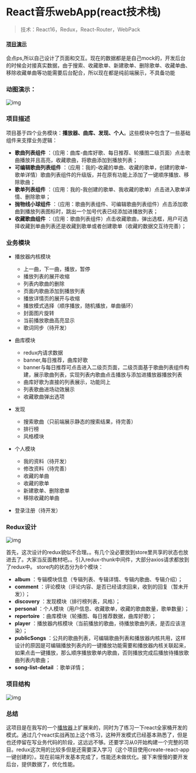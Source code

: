 ﻿# React音乐webApp(react技术栈)

> 技术：React16，Redux，React-Router，WebPack

#### [项目演示](http://akongkong.cn/music)
会点ps,所以自己设计了页面和交互。现在的数据都是是自己mock的，开发后台的时候会对接真实数据，由于搜索、收藏歌单、新建歌单、删除歌单、收藏单曲、移除收藏单曲等功能需要后台配合，所以现在都是纯前端展示，不具备功能
### 动图演示：

![img](https://github.com/capslocktao/react-music-webapp/blob/master/newshow.gif)
### 项目描述
项目基于四个业务模块：**播放器、曲库、发现、个人**。这些模块中包含了一些基础组件来支撑业务逻辑：
- **歌曲列表组件** ：（应用：曲库-曲库好歌、每日推荐、轮播图二级页面）点击歌曲播放并且高亮，收藏歌曲，将歌曲添加到播放列表；
- **可编辑歌曲列表组件** ：（应用：我的-收藏的单曲、收藏的歌单，创建的歌单-歌单详情）歌曲列表组件的升级版，并在原有功能上添加了一键顺序播放、移除歌曲；
- **歌单列表组件** ：（应用：我的-我创建的歌单、我收藏的歌单）点击进入歌单详情、删除歌单；
- **抛物线小球组件** ：（应用：歌曲列表组件、可编辑歌曲列表组件）点击添加歌曲到播放列表图标时，跳出一个加号代表已经添加进播放列表；
- **收藏歌曲组件** ：（应用：歌曲列表组件）点击收藏歌曲，弹出选框，用户可选择收藏到单曲列表还是收藏到歌单或者创建歌单（收藏的数据交互待完善）；


### 业务模块
- 播放器内核模块
  - 上一曲，下一曲，播放，暂停
  - 播放列表的展开收缩
  - 列表内歌曲的删除
  - 页面内歌曲添加到播放列表
  - 播放详情页的展开与收缩
  - 播放模式选择（顺序播放，随机播放，单曲循环）
  - 封面图片旋转
  - 当前播放歌曲高亮显示
  - 歌词同步（待开发）

- 曲库模块 
  - redux内请求数据
  - banner,每日推荐，曲库好歌
  - banner与每日推荐可点击进入二级页页面，二级页面基于歌曲列表组件构建，展示歌曲列表，实现列表内歌曲点击播放与添加进播放器播放列表
  - 曲库好歌为直接的列表展示，功能同上
  - 列表歌曲进场动效展示
  - 收藏歌曲弹出选项
 
- 发现
  - 搜索歌曲（只前端展示静态的搜索结果，待完善）
  - 排行榜
  - 风格模块
 
- 个人模块
   - 我的资料（待开发）
   - 修改资料（待完善）
   - 收藏的单曲
   - 收藏的歌单
   - 新建歌单、删除歌单
   - 移除收藏的单曲

- 登录注册（待开发）

### Redux设计
![img](https://github.com/capslocktao/react-music-webapp/blob/master/client/redux.png)

首先，这次设计的redux貌似不合理。。有几个没必要放到store里共享的状态也放进去了。大家当反面教材吧。。引入redux-thunk中间件，大部分axios请求都放到了redux中。
store内的状态分为8个模块：
- **album** ：专辑模块信息（专辑列表、专辑详情、专辑内歌曲、专辑介绍）；
- **comment** ：评论模块（评论内容、是否已经请求回来，收到的回复（暂未开发））；
- **discovery** ：发现模块（排行榜列表，风格）；
- **personal** ：个人模块（用户信息、收藏歌单，收藏的歌曲数量，歌单数量）；
- **repertoire** ：曲库模块（轮播图、每日推荐数据，曲库好歌）；
- **player** ：播放器内核模块（当前播放的歌曲，待播放歌曲列表，是否应该渲染）；
- **publicSongs** ：公共的歌曲列表，可编辑歌曲列表和播放器内核共用，这样设计的原因是可编辑播放列表内的一键播放功能需要和播放器内核关联起来，如果点击一键播放，那么顺序播放歌单内歌曲，否则播放完成后播放待播放歌曲列表内歌曲；
- **song-list-detail** ：歌单详情；

### 项目结构
![img](https://github.com/capslocktao/react-music-webapp/blob/master/client/project_structure.png)

### 总结
这项目是在我写的一个[播放器](https://github.com/capslocktao/react-music-player)上扩展来的，同时为了练习一下react全家桶开发的模式。通过几个react实战再加上这个练习，这种开发模式已经基本熟悉了，但是也还停留在写业务代码的阶段，这远远不够。还要学习从0开始构建一个完整的项目。redux这次用的比较多但是还需要深入学习（这个项目使用create-react-app一键创建的）。现在前端开发基本完成了，性能还未做优化。接下来慢慢的要开发后台，提供数据了，优化性能。

